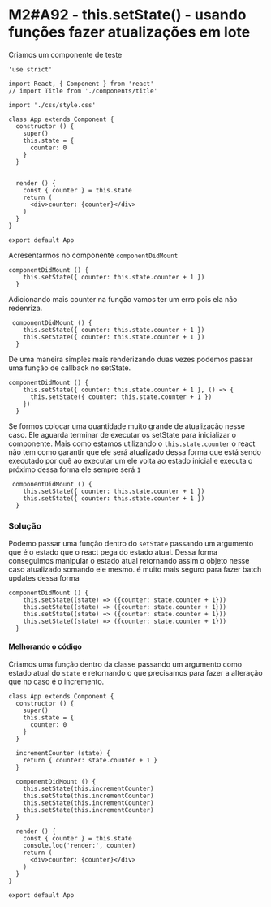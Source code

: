 # M2#A92 - this.setState() - usando funções fazer atualizações em lote

Criamos um componente de teste
```
'use strict'

import React, { Component } from 'react'
// import Title from './components/title'

import './css/style.css'

class App extends Component {
  constructor () {
    super()
    this.state = {
      counter: 0
    }
  }


  render () {
    const { counter } = this.state
    return (
      <div>counter: {counter}</div>
    )
  }
}

export default App

```
Acresentarmos no componente `componentDidMount`

```
componentDidMount () {
    this.setState({ counter: this.state.counter + 1 })
  }
```
Adicionando mais counter na função vamos ter um erro pois ela não redenriza.

```
 componentDidMount () {
    this.setState({ counter: this.state.counter + 1 })
    this.setState({ counter: this.state.counter + 1 })
  }
```

De uma maneira simples mais renderizando duas vezes podemos passar uma função de callback no setState.
```
componentDidMount () {
    this.setState({ counter: this.state.counter + 1 }, () => {
      this.setState({ counter: this.state.counter + 1 })
    })
  }
```

Se formos colocar uma quantidade muito grande de atualização nesse caso. Ele aguarda terminar de executar os setState para inicializar o componente. Mais como estamos utilizando o `this.state.counter` o react não tem como garantir que ele será atualizado dessa forma que está sendo executado por quê ao executar um ele volta ao estado inicial e executa o próximo dessa forma ele sempre será `1`
```
 componentDidMount () {
    this.setState({ counter: this.state.counter + 1 })
    this.setState({ counter: this.state.counter + 1 })
  }
```

### Solução

Podemo passar uma função dentro do `setState` passando um argumento que é o estado que o react pega do estado atual. Dessa forma conseguimos manipular o estado atual retornando assim o objeto nesse caso atualizado somando ele mesmo. é muito mais seguro para fazer batch updates dessa forma 

```
componentDidMount () {
    this.setState((state) => ({counter: state.counter + 1}))
    this.setState((state) => ({counter: state.counter + 1}))
    this.setState((state) => ({counter: state.counter + 1}))
    this.setState((state) => ({counter: state.counter + 1}))
  }
```

#### Melhorando o código
Criamos uma função dentro da classe passando um argumento como estado atual do `state` e retornando o que precisamos para fazer a alteração que no caso é o incremento.

```
class App extends Component {
  constructor () {
    super()
    this.state = {
      counter: 0
    }
  }

  incrementCounter (state) {
    return { counter: state.counter + 1 }
  }

  componentDidMount () {
    this.setState(this.incrementCounter)
    this.setState(this.incrementCounter)
    this.setState(this.incrementCounter)
    this.setState(this.incrementCounter)
  }

  render () {
    const { counter } = this.state
    console.log('render:', counter)
    return (
      <div>counter: {counter}</div>
    )
  }
}

export default App

